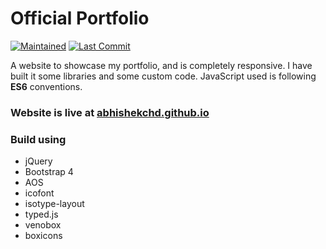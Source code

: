 # Official Portfolio

[![Maintained](https://img.shields.io/maintenance/yes/2022.svg?style=for-the-badge)](https://abhishekchd.github.io/)
[![Last Commit](https://img.shields.io/github/last-commit/AbhishekChd/abhishekchd.github.io.svg?style=for-the-badge)](https://img.shields.io/github/last-commit/AbhishekChd/abhishekchd.github.io.svg?style=for-the-badge)


A website to showcase my portfolio, and is completely responsive. I have built it some libraries and some custom code. JavaScript used is following **ES6** conventions.

### Website is live at [abhishekchd.github.io](https://abhishekchd.github.io/)


### Build using
- jQuery
- Bootstrap 4
- AOS
- icofont
- isotype-layout
- typed.js
- venobox
- boxicons
